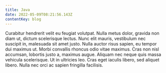 ```yaml
---
title: Java
date: 2022-05-09T08:21:56.143Z
contentKey: blog
---
```



Curabitur hendrerit velit eu feugiat volutpat. Nulla metus dolor, gravida non diam ut, dictum scelerisque lectus. Nunc elit mauris, vestibulum nec suscipit in, malesuada sit amet justo. Nulla auctor risus sapien, eu tempor dui maximus ut. Morbi convallis rhoncus odio vitae maximus. Cras non nisl accumsan, lobortis justo a, maximus augue. Aliquam nec neque quis massa vehicula scelerisque. Ut in ultricies leo. Cras eget iaculis libero, sed aliquet libero. Nulla nec orci ac sapien fringilla facilisis.